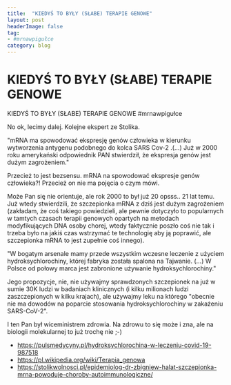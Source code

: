 ```yaml
---
title:  "KIEDYŚ TO BYŁY (SŁABE) TERAPIE GENOWE"
layout: post
headerImage: false
tag:
- #mrnawpigułce
category: blog
---
```


# KIEDYŚ TO BYŁY (SŁABE) TERAPIE GENOWE

KIEDYŚ TO BYŁY (SŁABE) TERAPIE GENOWE #mrnawpigułce

No ok, lecimy dalej. Kolejne ekspert ze Stolika.

"mRNA ma spowodować ekspresję genów człowieka w kierunku wytworzenia antygenu podobnego do kolca SARS Cov-2 .(…) Już w 2000 roku amerykański odpowiednik PAN stwierdził, że ekspresja genów jest dużym zagrożeniem."

Przecież to jest bezsensu. mRNA na spowodować ekspresje genów człowieka?! Przecież on nie ma pojęcia o czym mówi.

Może Pan się nie orientuje, ale rok 2000 to był już 20 opsss.. 21 lat temu. Już wtedy stwierdzili, że szczepionka mRNA z dziś jest dużym zagrożeniem (zakładam, że coś takiego powiedzieli, ale pewnie dotyczyło to popularnych w tamtych czasach terapii genowych opartych na metodach modyfikujących DNA osoby chorej, wtedy faktycznie poszło coś nie tak i trzeba było na jakiś czas wstrzymać te technologię aby ją poprawić, ale szczepionka mRNA to jest zupełnie coś innego).

"W bogatym arsenale mamy przede wszystkim wczesne leczenie z użyciem hydroksychlorochiny, której fabryka została spalona na Tajwanie.  (…) W Polsce od połowy marca jest zabronione używanie hydroksychlorochiny."

Jego propozycje, nie, nie używajmy sprawdzonych szczepionek na już w sumie 30K ludzi w badaniach klinicznych (i kilku milionach ludzi zaszczepionych w kilku krajach), ale używajmy leku na którego "obecnie nie ma dowodów na poparcie stosowania hydroksychlorochiny w zakażeniu SARS-CoV-2".

I ten Pan był wiceministrem zdrowia. Na zdrowu to się może i zna, ale na biologii molekularnej to już trochę nie ;-)

- https://pulsmedycyny.pl/hydroksychlorochina-w-leczeniu-covid-19-987518
- https://pl.wikipedia.org/wiki/Terapia_genowa 
- https://stolikwolnosci.pl/epidemiolog-dr-zbigniew-halat-szczepionka-mrna-powoduje-choroby-autoimmunologiczne/
